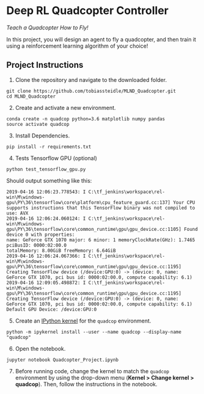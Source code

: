# Deep RL Quadcopter Controller

*Teach a Quadcopter How to Fly!*

In this project, you will design an agent to fly a quadcopter, and then train it using a reinforcement learning algorithm of your choice! 

## Project Instructions

1. Clone the repository and navigate to the downloaded folder.

```
git clone https://github.com/tobiassteidle/MLND_Quadcopter.git
cd MLND_Quadcopter
```

2. Create and activate a new environment.

```
conda create -n quadcop python=3.6 matplotlib numpy pandas
source activate quadcop
```

3. Install Dependencies.
```
pip install -r requirements.txt
```

4. Tests Tensorflow GPU (optional)
```
python test_tensorflow_gpu.py
```

Should output something like this:
```
2019-04-16 12:06:23.778543: I C:\tf_jenkins\workspace\rel-win\M\windows-gpu\PY\36\tensorflow\core\platform\cpu_feature_guard.cc:137] Your CPU supports instructions that this TensorFlow binary was not compiled to use: AVX
2019-04-16 12:06:24.060124: I C:\tf_jenkins\workspace\rel-win\M\windows-gpu\PY\36\tensorflow\core\common_runtime\gpu\gpu_device.cc:1105] Found device 0 with properties:
name: GeForce GTX 1070 major: 6 minor: 1 memoryClockRate(GHz): 1.7465
pciBusID: 0000:02:00.0
totalMemory: 8.00GiB freeMemory: 6.64GiB
2019-04-16 12:06:24.067366: I C:\tf_jenkins\workspace\rel-win\M\windows-gpu\PY\36\tensorflow\core\common_runtime\gpu\gpu_device.cc:1195] Creating TensorFlow device (/device:GPU:0) -> (device: 0, name: GeForce GTX 1070, pci bus id: 0000:02:00.0, compute capability: 6.1)
2019-04-16 12:09:05.498872: I C:\tf_jenkins\workspace\rel-win\M\windows-gpu\PY\36\tensorflow\core\common_runtime\gpu\gpu_device.cc:1195] Creating TensorFlow device (/device:GPU:0) -> (device: 0, name: GeForce GTX 1070, pci bus id: 0000:02:00.0, compute capability: 6.1)
Default GPU Device: /device:GPU:0
```

5. Create an [IPython kernel](http://ipython.readthedocs.io/en/stable/install/kernel_install.html) for the `quadcop` environment. 
```
python -m ipykernel install --user --name quadcop --display-name "quadcop"
```

6. Open the notebook.
```
jupyter notebook Quadcopter_Project.ipynb
```

7. Before running code, change the kernel to match the `quadcop` environment by using the drop-down menu (**Kernel > Change kernel > quadcop**). Then, follow the instructions in the notebook.
